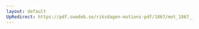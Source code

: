 ```yaml
---
layout: default
UpRedirect: https://pdf.swedeb.se/riksdagen-motions-pdf/1867/mot_1867__fk__00020/mot_1867__fk__00020_002.pdf
---
```

